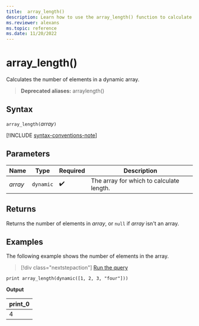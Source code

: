 ```yaml
---
title:  array_length()
description: Learn how to use the array_length() function to calculate the number of elements in a dynamic array.
ms.reviewer: alexans
ms.topic: reference
ms.date: 11/20/2022
---
```

# array_length()

Calculates the number of elements in a dynamic array.

> **Deprecated aliases:** arraylength()

## Syntax

`array_length(`*array*`)`

[!INCLUDE [syntax-conventions-note](../../includes/syntax-conventions-note.md)]

## Parameters

| Name | Type | Required | Description |
|--|--|--|--|
| *array* | `dynamic` |  :heavy_check_mark: | The array for which to calculate length.

## Returns

Returns the number of elements in *array*, or `null` if *array* isn't an array.

## Examples

The following example shows the number of elements in the array.

> [!div class="nextstepaction"]
> <a href="https://dataexplorer.azure.com/clusters/help/databases/Samples?query=H4sIAAAAAAAAAysoyswrUUgsKkqsjM9JzUsvydAoSCwqTo3PKs7P01CPNtRRMNJRMNZRUErLLy1SilXX1AQAe4KK2TMAAAA=" target="_blank">Run the query</a>

```kusto
print array_length(dynamic([1, 2, 3, "four"]))
```

**Output**

|print_0|
|--|
|4|
